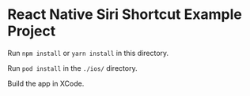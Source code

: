 # React Native Siri Shortcut Example Project

Run `npm install` or `yarn install` in this directory.

Run `pod install` in the `./ios/` directory.

Build the app in XCode.
